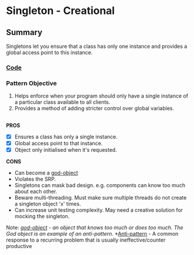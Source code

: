 # Singleton - Creational

## Summary
Singletons let you ensure that a class has only one instance and provides a global access point to this instance.

### [Code](https://github.com/charlesmolyneux/DesignPatterns-Swift/tree/master/Project/DesignPatterns/DesignPatterns/Creational/Singleton)

### Pattern Objective
1. Helps enforce when your program should only have a single instance of a particular class available to all clients.
2. Provides a method of adding stricter control over global variables.
##

**PROS**
 - [x] Ensures a class has only a single instance.
 - [x] Global access point to that instance.
 - [x] Object only initialised when it's requested.

**CONS**
- Can become a [god-object](https://en.wikipedia.org/wiki/God_object)
- Violates the SRP.
- Singletons can mask bad design. e.g. components can know too much about each other.
- Beware multi-threading. Must make sure multiple threads do not create a singleton object 'x' times.
- Can increase unit testing complexity. May need a creative solution for mocking the singleton.

Note:
*[god-object](https://en.wikipedia.org/wiki/God_object) - an object that knows too much or does too much.
The God object is an example of an anti-pattern*.
*[Anti-pattern](https://en.wikipedia.org/wiki/Anti-pattern) - A common response to a recurring problem that is usually ineffective/counter productive
